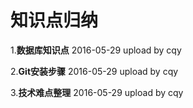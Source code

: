 
# 知识点归纳

1.**数据库知识点** 2016-05-29 upload by cqy

2.**Git安装步骤** 2016-05-29 upload by cqy

3.**技术难点整理** 2016-05-29 upload by cqy


